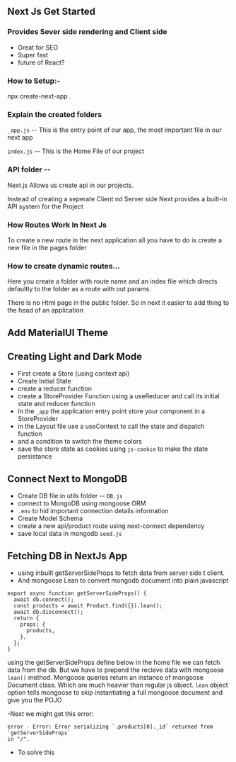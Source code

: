 ## Next Js Get Started

### Provides Sever side rendering and Client side

- Great for SEO
- Super fast
- future of React?

### How to Setup:-

npx create-next-app .

### Explain the created folders

`_app.js` -- This is the entry point of our app, the most important file in our next app

`index.js` -- This is the Home File of our project

### API folder --

Next.js Allows us create api in our projects.

Instead of creating a seperate Client nd Server side Next provides a built-in API system for the Project

### How Routes Work In Next Js

To create a new route in the next application all you have to do is create a new file in the pages folder

### How to create dynamic routes...

Here you create a folder with route name and an index file which directs defaultly to the folder as a route with out params.

There is no Html page in the public folder.
So in next it easier to add thing to the head of an application

## Add MaterialUI Theme

## Creating Light and Dark Mode

- First create a Store (using context api)
- Create Initial State
- create a reducer function
- create a StoreProvider Function using a useReducer and call its initial state and reducer function
- In the `_app` the application entry point store your component in a StoreProvider
- in the Layout file use a useContext to call the state and dispatch function
- and a condition to switch the theme colors
- save the store state as cookies using `js-cookie` to make the state persistance

## Connect Next to MongoDB

- Create DB file in utils folder -- `DB.js`
- connect to MongoDB using mongoose ORM
- `.env` to hid important connection details information
- Create Model Schema
- create a new api/product route using next-connect dependency
- save local data in mongodb `seed.js`

## Fetching DB in NextJs App

- using inbuilt getServerSideProps to fetch data from server side t client.
- And mongoose Lean to convert mongodb document into plain javascript

```
export async function getServerSideProps() {
  await db.connect();
  const products = await Product.find({}).lean();
  await db.disconnect();
  return {
    props: {
      products,
    },
  };
}
```

using the getServerSideProps define below in the home file we can fetch data from the db. But we have to prepend the recieve data with mongoose `lean()` method. Mongoose queries return an instance of mongoose Document class. Which are much heavier than regular js object. `lean` object option tells mongoose to skip instantiating a full mongoose document and give you the POJO

-Next we might get this error:

```
error - Error: Error serializing `.products[0]._id` returned from `getServerSideProps`
in "/".
```

- To solve this
